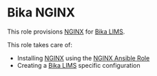 # Bika NGINX

This role provisions [NGINX][1] for [Bika LIMS][3].

This role takes care of:

- Installing [NGINX][1] using the [NGINX Ansible Role][2]
- Creating a [Bika LIMS][3] specific configuration


[1]: http://www.nginx.org "NGINX"
[2]: https://galaxy.ansible.com/geerlingguy/nginx "NGINX Ansible Role"
[3]: https://github.com/bikalabs/bika.lims/wiki "Bika LIMS"
